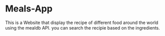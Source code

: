 # Meals-App
 
This is a Website that display the recipe of different food around the world using the mealdb API. you can search the recipie based on the ingredients.
